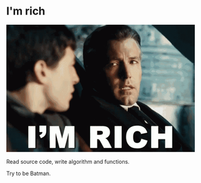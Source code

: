 # I'm rich

![I'm rich.](./rich.gif)

Read source code, write algorithm and functions.

Try to be Batman.
